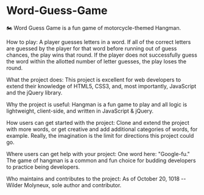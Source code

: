# Word-Guess-Game
:motorcycle:
Word Guess Game is a fun game of motorcycle-themed Hangman. 

How to play:
A player guesses letters in a word. If all of the correct letters are guessed by the player for that word before running out of guess chances, the play wins that round. If the player does not successfully guess the word within the allotted number of letter guesses, the play loses the round.

What the project does:
This project is excellent for web developers to extend their knowledge of HTML5, CSS3, and, most importantly, JavaScript and the jQuery library.

Why the project is useful:
Hangman is a fun game to play and all logic is lightweight, client-side, and written in JavaScript & jQuery.

How users can get started with the project:
Clone and extend the project with more words, or get creative and add additional categories of words, for example. Really, the imagination is the limit for directions this project could go.

Where users can get help with your project:
One word here: "Google-fu." The game of hangman is a common and fun choice for budding developers to practice being developers.

Who maintains and contributes to the project:
As of October 20, 1018 -- Wilder Molyneux, sole author and contributor.

